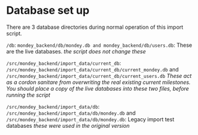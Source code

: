 # Database set up

There are 3 database directories during normal operation of this import script.

`/db`: `mondey_backend/db/mondey.db and mondey_backend/db/users.db`: These are the live databases.
*the script does not change these*

`/src/mondey_backend/import_data/current_db`: `/src/mondey_backend/import_data/current_db/current_mondey.db` and `/src/mondey_backend/import_data/current_db/current_users.db`
*These act as a cordon sanitare from overwriting the real existing current milestones.
You should place a _copy_ of the live databases into these two files, before running the script*

`/src/mondey_backend/import_data/db`: `/src/mondey_backend/import_data/db/mondey.db` and `/src/mondey_backend/import_data/db/mondey.db`: Legacy import test databases
*these were used in the original version*
